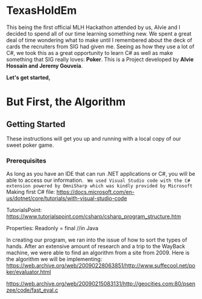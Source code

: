 # TexasHoldEm
This being the first official MLH Hackathon attended by us, Alvie and I decided to spend all of our time learning something new. We spent a great deal of time wondering what to make until I remembered about the deck of cards the recruiters from SIG had given me. Seeing as how they use a lot of C#, we took this as a great opportunity to learn C# as well as make something that SIG really loves: **Poker**.
This is a Project developed by **Alvie Hossain and Jeremy Gouveia**.

**Let's get started,**

# But First, the Algorithm

## Getting Started
  These instructions will get you up and running with a local copy of our sweet poker game.
### Prerequisites
  As long as you have an IDE that can run .NET applications or C#, you will be able to access our information. 
  ``` We used Visual Studio code with the C# extension powered by OmniSharp which was kindly provided by Microsoft```
Making first C# file:
https://docs.microsoft.com/en-us/dotnet/core/tutorials/with-visual-studio-code

TutorialsPoint:
https://www.tutorialspoint.com/csharp/csharp_program_structure.htm


Properties:
Readonly = final //in Java

In creating our program, we ran into the issue of how to sort the types of hands. After an extensive amount of research and a trip to the WayBack machine, we were able to find an algorithm from a site from 2009.
Here is the algorithm we will be implementing:
https://web.archive.org/web/20090228063851/http://www.suffecool.net/poker/evaluator.html

https://web.archive.org/web/20090215083131/http://geocities.com:80/psenzee/code/fast_eval.c

